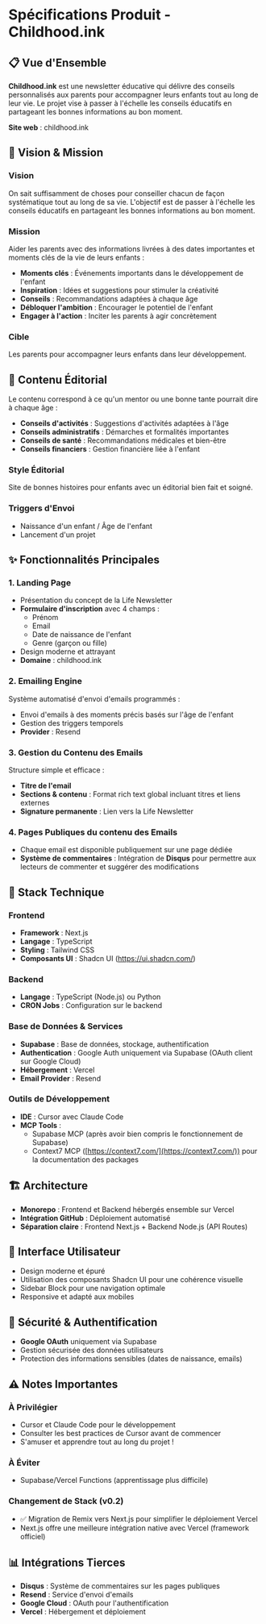 # Spécifications Produit - Childhood.ink

## 📋 Vue d'Ensemble

**Childhood.ink** est une newsletter éducative qui délivre des conseils personnalisés aux parents pour accompagner leurs enfants tout au long de leur vie. Le projet vise à passer à l'échelle les conseils éducatifs en partageant les bonnes informations au bon moment.

**Site web** : childhood.ink

## 🎯 Vision & Mission

### Vision
On sait suffisamment de choses pour conseiller chacun de façon systématique tout au long de sa vie. L'objectif est de passer à l'échelle les conseils éducatifs en partageant les bonnes informations au bon moment.

### Mission
Aider les parents avec des informations livrées à des dates importantes et moments clés de la vie de leurs enfants :
- **Moments clés** : Événements importants dans le développement de l'enfant
- **Inspiration** : Idées et suggestions pour stimuler la créativité
- **Conseils** : Recommandations adaptées à chaque âge
- **Débloquer l'ambition** : Encourager le potentiel de l'enfant
- **Engager à l'action** : Inciter les parents à agir concrètement

### Cible
Les parents pour accompagner leurs enfants dans leur développement.

## 📝 Contenu Éditorial

Le contenu correspond à ce qu'un mentor ou une bonne tante pourrait dire à chaque âge :
- **Conseils d'activités** : Suggestions d'activités adaptées à l'âge
- **Conseils administratifs** : Démarches et formalités importantes
- **Conseils de santé** : Recommandations médicales et bien-être
- **Conseils financiers** : Gestion financière liée à l'enfant

### Style Éditorial
Site de bonnes histoires pour enfants avec un éditorial bien fait et soigné.

### Triggers d'Envoi
- Naissance d'un enfant / Âge de l'enfant
- Lancement d'un projet

## ✨ Fonctionnalités Principales

### 1. Landing Page
- Présentation du concept de la Life Newsletter
- **Formulaire d'inscription** avec 4 champs :
  - Prénom
  - Email
  - Date de naissance de l'enfant
  - Genre (garçon ou fille)
- Design moderne et attrayant
- **Domaine** : childhood.ink

### 2. Emailing Engine
Système automatisé d'envoi d'emails programmés :
- Envoi d'emails à des moments précis basés sur l'âge de l'enfant
- Gestion des triggers temporels
- **Provider** : Resend

### 3. Gestion du Contenu des Emails
Structure simple et efficace :
- **Titre de l'email**
- **Sections & contenu** : Format rich text global incluant titres et liens externes
- **Signature permanente** : Lien vers la Life Newsletter

### 4. Pages Publiques du contenu des Emails
- Chaque email est disponible publiquement sur une page dédiée
- **Système de commentaires** : Intégration de **Disqus** pour permettre aux lecteurs de commenter et suggérer des modifications

## 🔧 Stack Technique

### Frontend
- **Framework** : Next.js
- **Langage** : TypeScript
- **Styling** : Tailwind CSS
- **Composants UI** : Shadcn UI (https://ui.shadcn.com/)

### Backend
- **Langage** : TypeScript (Node.js) ou Python
- **CRON Jobs** : Configuration sur le backend

### Base de Données & Services
- **Supabase** : Base de données, stockage, authentification
- **Authentication** : Google Auth uniquement via Supabase (OAuth client sur Google Cloud)
- **Hébergement** : Vercel
- **Email Provider** : Resend

### Outils de Développement
- **IDE** : Cursor avec Claude Code
- **MCP Tools** :
  - Supabase MCP (après avoir bien compris le fonctionnement de Supabase)
  - Context7 MCP ([https://context7.com/](https://context7.com/)) pour la documentation des packages

## 🏗️ Architecture

- **Monorepo** : Frontend et Backend hébergés ensemble sur Vercel
- **Intégration GitHub** : Déploiement automatisé
- **Séparation claire** : Frontend Next.js + Backend Node.js (API Routes)

## 📱 Interface Utilisateur

- Design moderne et épuré
- Utilisation des composants Shadcn UI pour une cohérence visuelle
- Sidebar Block pour une navigation optimale
- Responsive et adapté aux mobiles

## 🔐 Sécurité & Authentification

- **Google OAuth** uniquement via Supabase
- Gestion sécurisée des données utilisateurs
- Protection des informations sensibles (dates de naissance, emails)

## ⚠️ Notes Importantes

### À Privilégier
- Cursor et Claude Code pour le développement
- Consulter les best practices de Cursor avant de commencer
- S'amuser et apprendre tout au long du projet !

### À Éviter
- Supabase/Vercel Functions (apprentissage plus difficile)

### Changement de Stack (v0.2)
- ✅ Migration de Remix vers Next.js pour simplifier le déploiement Vercel
- Next.js offre une meilleure intégration native avec Vercel (framework officiel)

## 📊 Intégrations Tierces

- **Disqus** : Système de commentaires sur les pages publiques
- **Resend** : Service d'envoi d'emails
- **Google Cloud** : OAuth pour l'authentification
- **Vercel** : Hébergement et déploiement

